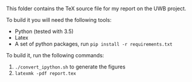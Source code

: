 This folder contains the TeX source file for my report on the UWB project.

To build it you will need the following tools:

* Python (tested with 3.5)
* Latex
* A set of python packages, run `pip install -r requirements.txt`

To build it, run the following commands:

1. `./convert_ipython.sh` to generate the figures
2. `latexmk -pdf report.tex`
